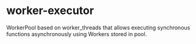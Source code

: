 # worker-executor
WorkerPool based on worker_threads that allows executing synchronous functions asynchronously using Workers stored in pool.
